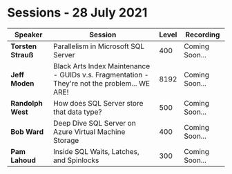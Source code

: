 # Sessions - 28 July 2021

Speaker | Session | Level | Recording
--- | --- | --- | --- 
**Torsten Strauß** | Parallelism in Microsoft SQL Server | 400 | Coming Soon...
**Jeff Moden** | Black Arts Index Maintenance - GUIDs v.s. Fragmentation - They're not the problem... WE ARE! | 8192 | Coming Soon...
**Randolph West** | How does SQL Server store that data type? | 500 | Coming Soon...
**Bob Ward** | Deep Dive SQL Server on Azure Virtual Machine Storage | 400 | Coming Soon...
**Pam Lahoud** | Inside SQL Waits, Latches, and Spinlocks | 300 | Coming Soon...
